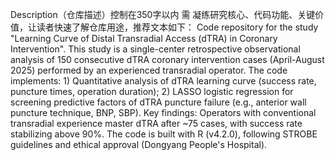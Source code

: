Description（仓库描述）控制在350字以内
需 凝练研究核心、代码功能、关键价值，让读者快速了解仓库用途，推荐文本如下：
Code repository for the study "Learning Curve of Distal Transradial Access (dTRA) in Coronary Intervention". This study is a single-center retrospective observational analysis of 150 consecutive dTRA coronary intervention cases (April-August 2025) performed by an experienced transradial operator. The code implements: 1) Quantitative analysis of dTRA learning curve (success rate, puncture times, operation duration); 2) LASSO logistic regression for screening predictive factors of dTRA puncture failure (e.g., anterior wall puncture technique, BNP, SBP). Key findings: Operators with conventional transradial experience master dTRA after ~75 cases, with success rate stabilizing above 90%. The code is built with R (v4.2.0), following STROBE guidelines and ethical approval (Dongyang People's Hospital).
